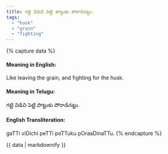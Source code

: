 ```yaml
---
title: గట్టి విడిచి పెట్టి పొట్టుకు పోరాడినట్టు.
tags:
  - "husk"
  - "grain"
  - "fighting"
---
```


{% capture data %}
#### Meaning in English:
Like leaving the grain, and fighting for the husk.

#### Meaning in Telugu:
గట్టి విడిచి పెట్టి పొట్టుకు పోరాడినట్టు.

#### English Transliteration:
gaTTi viDichi peTTi poTTuku pOraaDinaTTu.
{% endcapture %}

<div class="notice">{{ data | markdownify }}</div>

